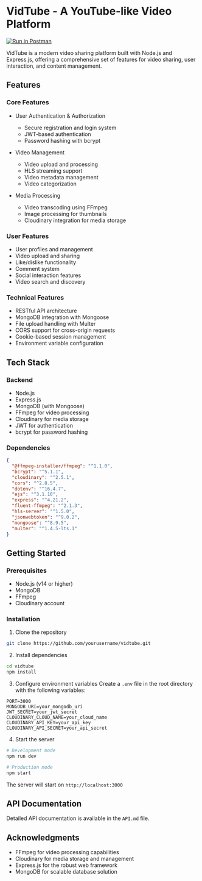 # VidTube - A YouTube-like Video Platform
[![Run in Postman](https://run.pstmn.io/button.svg)]([https://web.postman.co/workspace/My-Workspace~8e34ee0b-2a3b-4de6-82f5-3528760f0bd7/collection/40785574-579929ee-8591-455d-854a-daa680c4e898?action=share&creator=40785574](https://.postman.co/workspace/My-Workspace~8e34ee0b-2a3b-4de6-82f5-3528760f0bd7/collection/40785574-9041a15e-3de7-4e1c-bad5-74e5347344d8?action=share&creator=40785574))

VidTube is a modern video sharing platform built with Node.js and Express.js, offering a comprehensive set of features for video sharing, user interaction, and content management.

## Features

### Core Features
- User Authentication & Authorization
  - Secure registration and login system
  - JWT-based authentication
  - Password hashing with bcrypt

- Video Management
  - Video upload and processing
  - HLS streaming support
  - Video metadata management
  - Video categorization

- Media Processing
  - Video transcoding using FFmpeg
  - Image processing for thumbnails
  - Cloudinary integration for media storage

### User Features
- User profiles and management
- Video upload and sharing
- Like/dislike functionality
- Comment system
- Social interaction features
- Video search and discovery

### Technical Features
- RESTful API architecture
- MongoDB integration with Mongoose
- File upload handling with Multer
- CORS support for cross-origin requests
- Cookie-based session management
- Environment variable configuration

## Tech Stack

### Backend
- Node.js
- Express.js
- MongoDB (with Mongoose)
- FFmpeg for video processing
- Cloudinary for media storage
- JWT for authentication
- bcrypt for password hashing

### Dependencies
```json
{
  "@ffmpeg-installer/ffmpeg": "^1.1.0",
  "bcrypt": "^5.1.1",
  "cloudinary": "^2.5.1",
  "cors": "^2.8.5",
  "dotenv": "^16.4.7",
  "ejs": "^3.1.10",
  "express": "^4.21.2",
  "fluent-ffmpeg": "^2.1.3",
  "hls-server": "^1.5.0",
  "jsonwebtoken": "^9.0.2",
  "mongoose": "^8.9.5",
  "multer": "^1.4.5-lts.1"
}
```

## Getting Started

### Prerequisites
- Node.js (v14 or higher)
- MongoDB
- FFmpeg
- Cloudinary account

### Installation
1. Clone the repository
```bash
git clone https://github.com/yourusername/vidtube.git
```

2. Install dependencies
```bash
cd vidtube
npm install
```

3. Configure environment variables
Create a `.env` file in the root directory with the following variables:
```
PORT=3000
MONGODB_URI=your_mongodb_uri
JWT_SECRET=your_jwt_secret
CLOUDINARY_CLOUD_NAME=your_cloud_name
CLOUDINARY_API_KEY=your_api_key
CLOUDINARY_API_SECRET=your_api_secret
```

4. Start the server
```bash
# Development mode
npm run dev

# Production mode
npm start
```

The server will start on `http://localhost:3000`

## API Documentation

Detailed API documentation is available in the `API.md` file.

## Acknowledgments
- FFmpeg for video processing capabilities
- Cloudinary for media storage and management
- Express.js for the robust web framework
- MongoDB for scalable database solution

